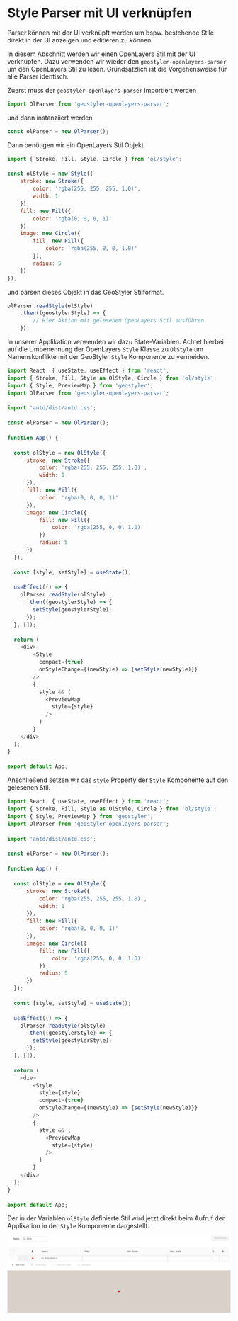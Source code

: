 
# Style Parser mit UI verknüpfen

Parser können mit der UI verknüpft werden um bspw. bestehende Stile direkt in der UI anzeigen und editieren zu können.

In diesem Abschnitt werden wir einen OpenLayers Stil mit der UI verknüpfen. Dazu verwenden wir wieder den
`geostyler-openlayers-parser` um den OpenLayers Stil zu lesen. Grundsätzlich ist die Vorgehensweise für alle Parser
identisch.

Zuerst muss der `geostyler-openlayers-parser` importiert werden

```js
import OlParser from 'geostyler-openlayers-parser';
```

und dann instanziiert werden

```js
const olParser = new OlParser();
```

Dann benötigen wir ein OpenLayers Stil Objekt

```js
import { Stroke, Fill, Style, Circle } from 'ol/style';

const olStyle = new Style({
    stroke: new Stroke({
        color: 'rgba(255, 255, 255, 1.0)',
        width: 1
    }),
    fill: new Fill({
        color: 'rgba(0, 0, 0, 1)'
    }),
    image: new Circle({
        fill: new Fill({
            color: 'rgba(255, 0, 0, 1.0)'
        }),
        radius: 5
    })
});
```

und parsen dieses Objekt in das GeoStyler Stilformat.

```js
olParser.readStyle(olStyle)
    .then((geostylerStyle) => {
        // Hier Aktion mit gelesenem OpenLayers Stil ausführen
    });
```

In unserer Applikation verwenden wir dazu State-Variablen. Achtet hierbei auf die Umbenennung
der OpenLayers `Style` Klasse zu `OlStyle` um Namenskonflikte mit der GeoStyler `Style` Komponente zu vermeiden.

```js
import React, { useState, useEffect } from 'react';
import { Stroke, Fill, Style as OlStyle, Circle } from 'ol/style';
import { Style, PreviewMap } from 'geostyler';
import OlParser from 'geostyler-openlayers-parser';

import 'antd/dist/antd.css';

const olParser = new OlParser();

function App() {

  const olStyle = new OlStyle({
      stroke: new Stroke({
          color: 'rgba(255, 255, 255, 1.0)',
          width: 1
      }),
      fill: new Fill({
          color: 'rgba(0, 0, 0, 1)'
      }),
      image: new Circle({
          fill: new Fill({
              color: 'rgba(255, 0, 0, 1.0)'
          }),
          radius: 5
      })
  });

  const [style, setStyle] = useState();

  useEffect(() => {
    olParser.readStyle(olStyle)
      .then((geostylerStyle) => {
        setStyle(geostylerStyle);
      });
  }, []);

  return (
    <div>
        <Style
          compact={true}
          onStyleChange={(newStyle) => {setStyle(newStyle)}}
        />
        {
          style && (
            <PreviewMap
              style={style}
            />
          )
        }
    </div>
  );
}

export default App;
```

Anschließend setzen wir das `style` Property der `Style` Komponente auf den gelesenen Stil.

```js
import React, { useState, useEffect } from 'react';
import { Stroke, Fill, Style as OlStyle, Circle } from 'ol/style';
import { Style, PreviewMap } from 'geostyler';
import OlParser from 'geostyler-openlayers-parser';

import 'antd/dist/antd.css';

const olParser = new OlParser();

function App() {

  const olStyle = new OlStyle({
      stroke: new Stroke({
          color: 'rgba(255, 255, 255, 1.0)',
          width: 1
      }),
      fill: new Fill({
          color: 'rgba(0, 0, 0, 1)'
      }),
      image: new Circle({
          fill: new Fill({
              color: 'rgba(255, 0, 0, 1.0)'
          }),
          radius: 5
      })
  });

  const [style, setStyle] = useState();

  useEffect(() => {
    olParser.readStyle(olStyle)
      .then((geostylerStyle) => {
        setStyle(geostylerStyle);
      });
  }, []);

  return (
    <div>
        <Style
          style={style}
          compact={true}
          onStyleChange={(newStyle) => {setStyle(newStyle)}}
        />
        {
          style && (
            <PreviewMap
              style={style}
            />
          )
        }
    </div>
  );
}

export default App;
```

Der in der Variablen `olStyle` definierte Stil wird jetzt direkt beim Aufruf der Applikation in der `Style` Komponente dargestellt.

[![Der OpenLayers Stil wird direkt in der GeoStyler UI dargestellt](../images/parser-to-ui.png)](../images/parser-to-ui.png)
